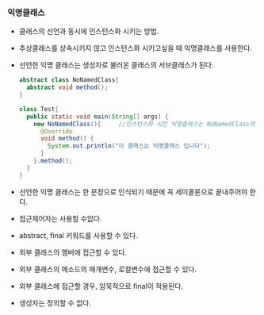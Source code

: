 ### 익명클래스
- 클래스의 선언과 동시에 인스턴스화 시키는 방법.
- 추상클래스를 상속시키지 않고 인스턴스화 시키고싶을 때 익명클래스를 사용한다.
- 선언한 익명 클래스는 생성자로 불러온 클래스의 서브클래스가 된다.

	```java
	abstract class NoNamedClass{
	  abstract void method();
	}

	class Test{
	  public static void main(String[] args) {
	    new NoNamedClass(){     //인스턴스화 시킨 익명클래스는 NoNamedClass의 서브클래스 취급을 받는다
	      @Override
	      void method() {
	        System.out.println("이 클래스는 익명클래스 입니다");
	      }
	    }.method();
	  }
	}
	```

- 선언한 익명 클래스는 한 문장으로 인식되기 때문에 꼭 세미콜론으로 끝내주어야 한다. 
- 접근제어자는 사용할 수없다.
- abstract, final 키워드를 사용할 수 있다. 
- 외부 클래스의 멤버에 접근할 수 있다. 
- 외부 클래스의 메소드의 매개변수, 로컬변수에 접근할 수 있다. 
- 외부 클래스에 접근할 경우, 암묵적으로 final이 적용된다. 
- 생성자는 정의할 수 없다. 
